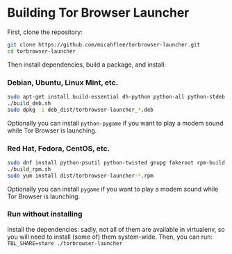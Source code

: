 # Building Tor Browser Launcher

First, clone the repository:

```sh
git clone https://github.com/micahflee/torbrowser-launcher.git
cd torbrowser-launcher
```

Then install dependencies, build a package, and install:

### Debian, Ubuntu, Linux Mint, etc.

```sh
sudo apt-get install build-essential dh-python python-all python-stdeb python-gtk2 python-twisted python-lzma python-txsocksx gnupg fakeroot xz-utils tor gpg
./build_deb.sh
sudo dpkg -i deb_dist/torbrowser-launcher_*.deb
```

Optionally you can install `python-pygame` if you want to play a modem sound while Tor Browser is launching.

### Red Hat, Fedora, CentOS, etc.

```sh
sudo dnf install python-psutil python-twisted gnupg fakeroot rpm-build python-txsocksx tor pygtk2 python2-gpg
./build_rpm.sh
sudo yum install dist/torbrowser-launcher-*.rpm
```

Optionally you can install `pygame` if you want to play a modem sound while Tor Browser is launching.

### Run without installing

Install the dependencies: sadly, not all of them are available in virtualenv, so you will need to install (some of) them system-wide.
Then, you can run: `TBL_SHARE=share ./torbrowser-launcher`

